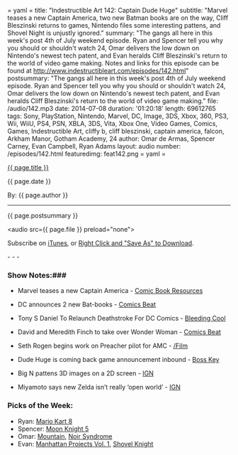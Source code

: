 = yaml =
title: "Indestructible Art 142: Captain Dude Huge"
subtitle: "Marvel teases a new Captain America, two new Batman books are on the way, Cliff Bleszinski returns to games, Nintendo files some interesting pattens, and Shovel Night is unjustly ignored."
summary: "The gangs all here in this week's post 4th of July weekend episode. Ryan and Spencer tell you why you should or shouldn't watch 24, Omar delivers the low down on Nintendo's newest tech patent, and Evan heralds Cliff Bleszinski's return to the world of video game making. Notes and links for this episode can be found at http://www.indestructibleart.com/episodes/142.html"
postsummary: "The gangs all here in this week's post 4th of July weekend episode. Ryan and Spencer tell you why you should or shouldn't watch 24, Omar delivers the low down on Nintendo's newest tech patent, and Evan heralds Cliff Bleszinski's return to the world of video game making."
file: /audio/142.mp3
date: 2014-07-08
duration: '01:20:18'
length: 69612765
tags: Sony, PlayStation, Nintendo, Marvel, DC, Image, 3DS, Xbox, 360, PS3, Wii, WiiU, PS4, PSN, XBLA, 3DS, Vita, Xbox One, Video Games, Comics, Games, Indestructible Art, cliffy b, cliff bleszinski, captain america, falcon, Arkham Manor, Gotham Academy, 24
author: Omar de Armas, Spencer Carney, Evan Campbell, Ryan Adams
layout: audio
number: /episodes/142.html
featuredimg: feat142.png
= yaml =

<a href="{{ page.url }}" class='postTitleLink'><p class='postTitle'>{{ page.title }}</p></a>
<p class='postPublished'>{{ page.date }}</p>
<p class='postAuthor'>By: {{ page.author }}</p>
<hr>

<p class='podcastSummary'>{{ page.postsummary }}</p>

<audio src={{ page.file }} preload="none"></audio>
<p class='subLinks'>Subscribe on <a href='http://bit.ly/iapodcast'>iTunes</a>, or <a href={{ page.file }}>Right Click and "Save As" to Download</a>.</p>
- - -

### Show Notes:###
* Marvel teases a new Captain America - [Comic Book Resources](http://www.comicbookresources.com/?page=article&id=53880)

* DC announces 2 new Bat-books - [Comics Beat](http://comicsbeat.com/dc-announces-2-new-bat-books-arkham-manor-and-gotham-academy-by-unlikely-teams/)

* Tony S Daniel To Relaunch Deathstroke For DC Comics - [Bleeding Cool](http://www.bleedingcool.com/2014/07/02/tony-s-daniel-to-relaunch-deathstroke-for-dc-comics/)

* David and Meredith Finch to take over Wonder Woman - [Comics Beat](http://comicsbeat.com/david-and-meredith-finch-to-take-over-wonder-woman/)

* Seth Rogen begins work on Preacher pilot for AMC - [/Film](http://www.slashfilm.com/preacher-pilot-outline/)

* Dude Huge is coming back game announcement inbound - [Boss Key](http://www.polygon.com/2014/7/4/5871047/cliff-bleszinski-boss-key-productions)

* Big N pattens 3D images on a 2D screen - [IGN](http://www.ign.com/articles/2014/07/04/nintendo-patents-device-to-enable-3d-viewing-on-2d-displays)

* Miyamoto says new Zelda isn’t really ‘open world’ - [IGN](http://www.ign.com/articles/2014/07/04/miyamoto-doesnt-like-to-call-zelda-wii-u-open-world)

### Picks of the Week: ###
* Ryan: [Mario Kart 8](http://smile.amazon.com/Mario-Kart-8-Nintendo-Wii-U/dp/B00DC7G2W8/ref=sr_1_1?ie=UTF8&qid=1404859688&sr=8-1&keywords=mario+cart+8)
* Spencer: [Moon Knight 5](http://marvel.com/comics/issue/49081/moon_knight_2014_5)
* Omar: [Mountain](http://mountain-game.com), [Noir Syndrome](http://glassknuckle.com/NoirSyndrome/)
* Evan: [Manhattan Projects Vol. 1](https://imagecomics.com/comics/releases/the-manhattan-projects-vol.-1-science-bad), [Shovel Knight](http://store.steampowered.com/app/250760/)
